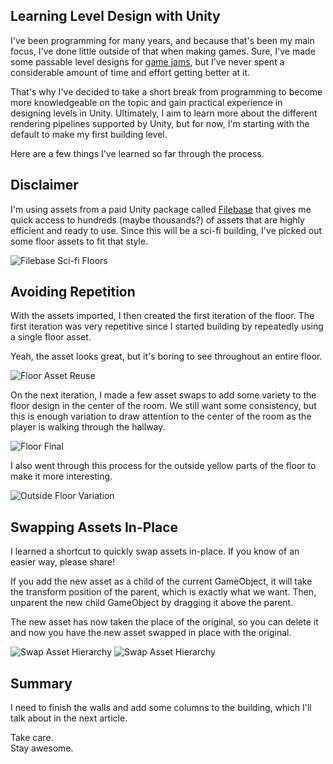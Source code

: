 ## Learning Level Design with Unity

I've been programming for many years, and because that's been my main focus, I've done little outside of that when making games. Sure, I've made some passable level designs for [game jams](https://justinhhorner.itch.io/akemas-home), but I've never spent a considerable amount of time and effort getting better at it.

That's why I've decided to take a short break from programming to become more knowledgeable on the topic and gain practical experience in designing levels in Unity. Ultimately, I aim to learn more about the different rendering pipelines supported by Unity, but for now, I'm starting with the default to make my first building level.

Here are a few things I've learned so far through the process.

## Disclaimer
I'm using assets from a paid Unity package called [Filebase](http://filebase.gamedevhq.com) that gives me quick access to hundreds (maybe thousands?) of assets that are highly efficient and ready to use. Since this will be a sci-fi building, I've picked out some floor assets to fit that style.

![Filebase Sci-fi Floors](https://cdn.hashnode.com/res/hashnode/image/upload/v1649375340722/Cz2iJ7LWR.png)

## Avoiding Repetition
With the assets imported, I then created the first iteration of the floor. The first iteration was very repetitive since I started building by repeatedly using a single floor asset.

Yeah, the asset looks great, but it's boring to see throughout an entire floor.

![Floor Asset Reuse](https://cdn.hashnode.com/res/hashnode/image/upload/v1649377153368/QzKc8D7Ht.png)

On the next iteration, I made a few asset swaps to add some variety to the floor design in the center of the room. We still want some consistency, but this is enough variation to draw attention to the center of the room as the player is walking through the hallway.

![Floor Final](https://cdn.hashnode.com/res/hashnode/image/upload/v1649376005921/ZvSlVC_Bp.png)

I also went through this process for the outside yellow parts of the floor to make it more interesting.

![Outside Floor Variation](https://cdn.hashnode.com/res/hashnode/image/upload/v1649376940351/-u6EIz2t5.png)

## Swapping Assets In-Place
I learned a shortcut to quickly swap assets in-place. If you know of an easier way, please share!

If you add the new asset as a child of the current GameObject, it will take the transform position of the parent, which is exactly what we want. Then, unparent the new child GameObject by dragging it above the parent.

The new asset has now taken the place of the original, so you can delete it and now you have the new asset swapped in place with the original.

![Swap Asset Hierarchy](https://cdn.hashnode.com/res/hashnode/image/upload/v1649376667259/6v4b7mu_3.gif)
![Swap Asset Hierarchy](https://cdn.hashnode.com/res/hashnode/image/upload/v1649376674267/WlUOoSagF.gif)

## Summary
I need to finish the walls and add some columns to the building, which I'll talk about in the next article.

Take care.  
Stay awesome.